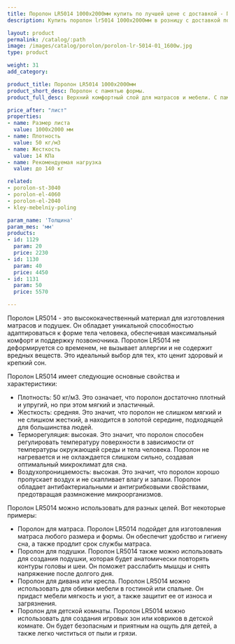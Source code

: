 ```yaml
---
title: Поролон LR5014 1000х2000мм купить по лучшей цене с доставкой - Поролоныч
description: Купить поролон lr5014 1000х2000мм в розницу с доставкой по Москве в интернет-магазине Поролоныча.

layout: product
permalink: /catalog/:path
image: /images/catalog/porolon/porolon-lr-5014-01_1600w.jpg
type: product

weight: 31
add_category: 

product_title: Поролон LR5014 1000х2000мм
product_short_desc: Поролон с памятью формы.
product_full_desc: Верхний комфортный слой для матрасов и мебели. С памятью формы.

price_after: "лист"
properties:
- name: Размер листа
  value: 1000х2000 мм
- name: Плотность
  value: 50 кг/м3
- name: Жесткость
  value: 14 КПа
- name: Рекомендуемая нагрузка
  value: до 140 кг

related:
- porolon-st-3040
- porolon-el-4060
- porolon-el-2040
- kley-mebelniy-poling

param_name: 'Толщина'
param_mes: 'мм'
products:
- id: 1129
  param: 20
  price: 2230
- id: 1130
  param: 40
  price: 4450
- id: 1131
  param: 50
  price: 5570

---
```

Поролон LR5014 - это высококачественный материал для изготовления матрасов и подушек. Он обладает уникальной способностью адаптироваться к форме тела человека, обеспечивая максимальный комфорт и поддержку позвоночника. Поролон LR5014 не деформируется со временем, не вызывает аллергии и не содержит вредных веществ. Это идеальный выбор для тех, кто ценит здоровый и крепкий сон.

Поролон LR5014 имеет следующие основные свойства и характеристики:

- Плотность: 50 кг/м3. Это означает, что поролон достаточно плотный и упругий, но при этом мягкий и эластичный.
- Жесткость: средняя. Это значит, что поролон не слишком мягкий и не слишком жесткий, а находится в золотой середине, подходящей для большинства людей.
- Терморегуляция: высокая. Это значит, что поролон способен регулировать температуру поверхности в зависимости от температуры окружающей среды и тела человека. Поролон не нагревается и не охлаждается слишком сильно, создавая оптимальный микроклимат для сна.
- Воздухопроницаемость: высокая. Это значит, что поролон хорошо пропускает воздух и не скапливает влагу и запахи. Поролон обладает антибактериальными и антигрибковыми свойствами, предотвращая размножение микроорганизмов.

Поролон LR5014 можно использовать для разных целей. Вот некоторые примеры:

- Поролон для матраса. Поролон LR5014 подойдет для изготовления матраса любого размера и формы. Он обеспечит удобство и гигиену сна, а также продлит срок службы матраса.
- Поролон для подушки. Поролон LR5014 также можно использовать для создания подушки, которая будет анатомически повторять контуры головы и шеи. Он поможет расслабить мышцы и снять напряжение после долгого дня.
- Поролон для дивана или кресла. Поролон LR5014 можно использовать для обивки мебели в гостиной или спальне. Он придаст мебели мягкость и уют, а также защитит ее от износа и загрязнения.
- Поролон для детской комнаты. Поролон LR5014 можно использовать для создания игровых зон или ковриков в детской комнате. Он будет безопасным и приятным на ощупь для детей, а также легко чиститься от пыли и грязи.